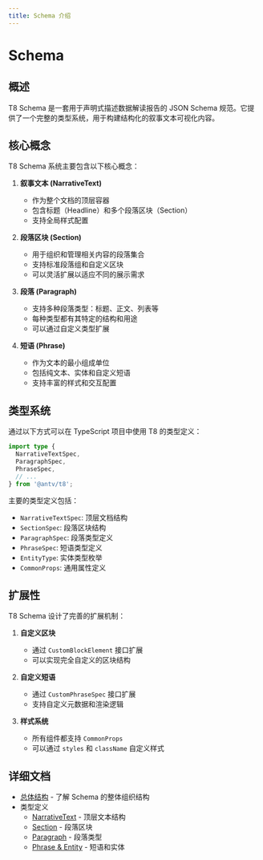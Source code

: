 ```yaml
---
title: Schema 介绍
---
```


# Schema

## 概述

T8 Schema 是一套用于声明式描述数据解读报告的 JSON Schema 规范。它提供了一个完整的类型系统，用于构建结构化的叙事文本可视化内容。

## 核心概念

T8 Schema 系统主要包含以下核心概念：

1. **叙事文本 (NarrativeText)**

   - 作为整个文档的顶层容器
   - 包含标题（Headline）和多个段落区块（Section）
   - 支持全局样式配置

2. **段落区块 (Section)**

   - 用于组织和管理相关内容的段落集合
   - 支持标准段落组和自定义区块
   - 可以灵活扩展以适应不同的展示需求

3. **段落 (Paragraph)**

   - 支持多种段落类型：标题、正文、列表等
   - 每种类型都有其特定的结构和用途
   - 可以通过自定义类型扩展

4. **短语 (Phrase)**
   - 作为文本的最小组成单位
   - 包括纯文本、实体和自定义短语
   - 支持丰富的样式和交互配置

## 类型系统

通过以下方式可以在 TypeScript 项目中使用 T8 的类型定义：

```ts
import type {
  NarrativeTextSpec,
  ParagraphSpec,
  PhraseSpec,
  // ...
} from '@antv/t8';
```

主要的类型定义包括：

- `NarrativeTextSpec`: 顶层文档结构
- `SectionSpec`: 段落区块结构
- `ParagraphSpec`: 段落类型定义
- `PhraseSpec`: 短语类型定义
- `EntityType`: 实体类型枚举
- `CommonProps`: 通用属性定义

## 扩展性

T8 Schema 设计了完善的扩展机制：

1. **自定义区块**

   - 通过 `CustomBlockElement` 接口扩展
   - 可以实现完全自定义的区块结构

2. **自定义短语**

   - 通过 `CustomPhraseSpec` 接口扩展
   - 支持自定义元数据和渲染逻辑

3. **样式系统**
   - 所有组件都支持 `CommonProps`
   - 可以通过 `styles` 和 `className` 自定义样式

## 详细文档

- [总体结构](./structure.md) - 了解 Schema 的整体组织结构
- 类型定义
  - [NarrativeText](./types/narrative-text.md) - 顶层文本结构
  - [Section](./types/section.md) - 段落区块
  - [Paragraph](./types/paragraph.md) - 段落类型
  - [Phrase & Entity](./types/phrase.md) - 短语和实体
